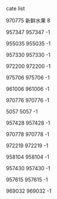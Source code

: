 cate list

970775 新鲜水果 8

957347 957347 -1

955035 955035 -1

957330 957330 -1

972200 972200 -1

975706 975706 -1

961006 961006 -1

970776 970776 -1

5057 5057 -1

957428 957428 -1

970778 970778 -1

972219 972219 -1

958104 958104 -1

957430 957430 -1

957615 957615 -1

969032 969032 -1

